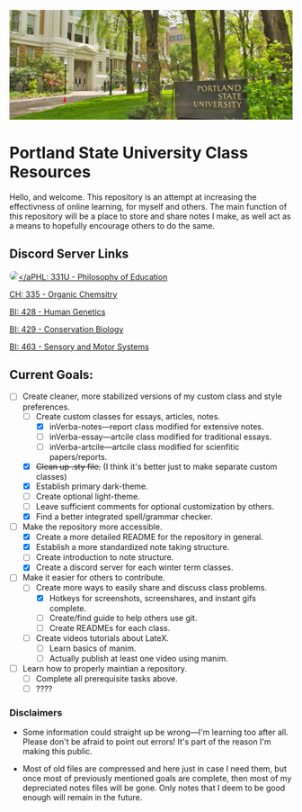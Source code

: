 <p align="center">
  <img src="https://github.com/cullyn-inverba/notes/blob/master/misc/psu.jpg">
</p>

# Portland State University Class Resources
Hello, and welcome. This repository is an attempt at increasing the effectivness of online learning, for myself and others. The main function of this repository will be a place to store and share notes I make, as well act as a means to hopefully encourage others to do the same.

## Discord Server Links
<a href="url"><img src="https://desmond75.github.io/img/IMG_20171214_095012.jpg" height="auto" width="200" style="border-radius:50%"></a[PHL: 331U - Philosophy of Education](https://discord.gg/FwJzW8WGAS)

[CH: 335 - Organic Chemsitry](https://discord.gg/MDR7ze9p2m)

[BI: 428 - Human Genetics](https://discord.gg/JHGNjnSdbB)

[BI: 429 - Conservation Biology](https://discord.gg/r7jkUHNC6b)

[BI: 463 - Sensory and Motor Systems](https://discord.gg/PSTgxwwJ2N)

## Current Goals:
- [ ] Create cleaner, more stabilized versions of my custom class and style preferences.
    - [ ] Create custom classes for essays, articles, notes.
        - [x] inVerba-notes&mdash;report class modified for extensive notes.
        - [ ] inVerba-essay&mdash;artcile class modified for traditional essays.
        - [ ] inVerba-artcile&mdash;artcile class modified for scienfitic papers/reports.
    - [x] ~~Clean up .sty file.~~ (I think it's better just to make separate custom classes)
    - [x] Establish primary dark-theme.
    - [ ] Create optional light-theme.
    - [ ] Leave sufficient comments for optional customization by others.
    - [x] Find a better integrated spell/grammar checker.
- [ ] Make the repository more accessible.
    - [x] Create a more detailed README for the repository in general.
    - [x] Establish a more standardized note taking structure.
    - [ ] Create introduction to note structure.
    - [x] Create a discord server for each winter term classes.
- [ ] Make it easier for others to contribute.
    - [ ] Create more ways to easily share and discuss class problems.
        - [x] Hotkeys for screenshots, screenshares, and instant gifs complete.
        - [ ] Create/find guide to help others use git.
        - [ ] Create READMEs for each class.
    - [ ] Create videos tutorials about LateX.
        - [ ] Learn basics of manim.
        - [ ] Actually publish at least one video using manim.
- [ ] Learn how to properly maintian a repository.
    - [ ] Complete all prerequisite tasks above.
    - [ ] ????

### Disclaimers
* Some information could straight up be wrong&mdash;I'm learning too after all. Please don't be afraid to point out errors! It's part of the reason I'm making this public. 

* Most of old files are compressed and here just in case I need them, but once most of previously mentioned goals are complete, then most of my depreciated notes files will be gone. Only notes that I deem to be good enough will remain in the future.
